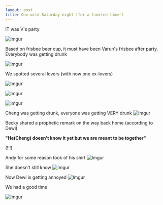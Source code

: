 ```yaml
---
layout: post
title: One wild Saturday night [for a limited time!]
---
```

IT was V's party

![Imgur](https://i.imgur.com/IA21Gh5.jpg)

Based on frisbee beer cup, it must have been Varun's frisbee after party.
Everybody was getting drunk

![Imgur](https://i.imgur.com/KkWWiBi.jpg)

We spotted several lovers (with now one ex-lovers)

![Imgur](https://i.imgur.com/mm2yDfM.jpg)

![Imgur](https://i.imgur.com/9bAmDfk.jpg)

![Imgur](https://i.imgur.com/eIwaZYN.jpg)




Cheng was getting drunk, everyone was getting VERY drunk
![Imgur](https://i.imgur.com/i7MUl9m.jpg)



Becky shared a prophetic remark on the way back home (according to Dewi)

**"He(Cheng) doesn't know it yet but we are meant to be together"**

(!!!)

Andy for some reason took of his shirt
![Imgur](https://i.imgur.com/YRhUh0C.jpg)

She doesn't still know
![Imgur](https://i.imgur.com/HjFl1j2.jpg)

Now Dewi is getting annoyed
![Imgur](https://i.imgur.com/LUwmEOC.jpg)

We had a good time

![Imgur](https://i.imgur.com/wqv7LxQ.jpg)



